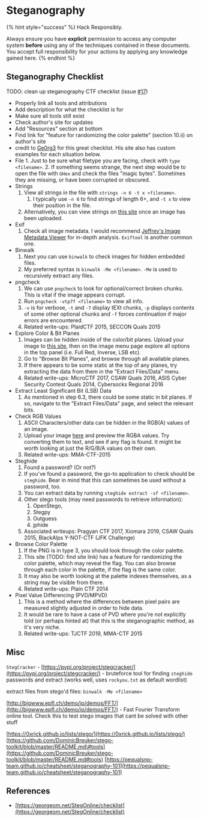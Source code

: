 # Steganography

{% hint style="success" %}
Hack Responsibly.

Always ensure you have **explicit** permission to access any computer system **before** using any of the techniques contained in these documents. You accept full responsibility for your actions by applying any knowledge gained here.
{% endhint %}

## Steganography Checklist

TODO: clean up steganography CTF checklist \(issue [\#17](https://github.com/zweilosec/Infosec-Notes/issues/17)\)

* Properly link all tools and attributions
* Add description for what the checklist is for
* Make sure all tools still exist
* Check author's site for updates
* Add "Resources" section at bottom
* Find link for "feature for randomizing the color palette" \(section 10.ii\) on author's site
* credit to [Ge0rg3](https://github.com/Ge0rg3) for this great checklist. His site also has custom examples for each situation below.
* File 1. Just to be sure what filetype you are facing, check with `type <filename>`. 2. If something seems strange, the next step would be to open the file with `GHex` and check the files "magic bytes". Sometimes they are missing, or have been corrupted or obscured.
* Strings
  1. View all strings in the file with `strings -n 6 -t x <filename>`.
     1. I typically use `-n 6` to find strings of length 6+, and `-t x` to view their position in the file.
  2. Alternatively, you can view strings on [this site](https://georgeom.net/StegOnline/upload) once an image has been uploaded.
* Exif
  1. Check all image metadata. I would recommend [Jeffrey's Image Metadata Viewer](http://exif.regex.info/exif.cgi) for in-depth analysis. `Exiftool` is another common one.
* Binwalk
  1. Next you can use `binwalk` to check images for hidden embedded files.
  2. My preferred syntax is `binwalk -Me <filename>`. `-Me` is used to recursively extract any files.
* pngcheck
  1. We can use `pngcheck` to look for optional/correct broken chunks. This is vital if the image appears corrupt.
  2. Run `pngcheck -vtp7f <filename>` to view all info.
  3. `-v` is for verbose, `-t` and `-7` display tEXt chunks, `-p` displays contents of some other optional chunks and `-f` forces continuation if major errors are encountered. 
  4. Related write-ups: PlaidCTF 2015, SECCON Quals 2015
* Explore Color & Bit Planes
  1. Images can be hidden inside of the color/bit planes. Upload your image to [this site](https://georgeom.net/StegOnline/upload), then on the image menu page explore all options in the top panel \(i.e. Full Red, Inverse, LSB etc\).
  2. Go to "Browse Bit Planes", and browse through all available planes.
  3. If there appears to be some static at the top of any planes, try extracting the data from them in the "Extract Files/Data" menu. 
  4. Related write-ups: MicroCTF 2017, CSAW Quals 2016, ASIS Cyber Security Contest Quals 2014, Cybersocks Regional 2016
* Extract Least Significant Bit \(LSB\) Data
  1. As mentioned in step 6.3, there could be some static in bit planes. If so, navigate to the "Extract Files/Data" page, and select the relevant bits.
* Check RGB Values
  1. ASCII Characters/other data can be hidden in the RGB\(A\) values of an image.
  2. Upload your image [here](https://georgeom.net/StegOnline/upload) and preview the RGBA values. Try converting them to text, and see if any flag is found. It might be worth looking at just the R/G/B/A values on their own. 
  3. Related write-ups: MMA-CTF-2015
* Steghide
  1. Found a password? \(Or not?\)
  2. If you've found a password, the go-to application to check should be `steghide`. Bear in mind that this can sometimes be used without a password, too.
  3. You can extract data by running `steghide extract -sf <filename>`.
  4. Other stego tools \(may need passwords to retrieve information\):
     1. OpenStego, 
     2. Stegpy
     3. Outguess
     4. jphide
  5. Associated writeups: Pragyan CTF 2017, Xiomara 2019, CSAW Quals 2015, BlackAlps Y-NOT-CTF \(JFK Challenge\)
* Browse Color Palette
  1. If the PNG is in type 3, you should look through the color palette.
  2. This site \(TODO: find site link\) has a feature for randomizing the color palette, which may reveal the flag. You can also browse through each color in the palette, if the flag is the same color.
  3. It may also be worth looking at the palette indexes themselves, as a string may be visible from there. 
  4. Related write-ups: Plain CTF 2014
* Pixel Value Differencing \(PVD/MPVD\)
  1. This is a method where the differences between pixel pairs are measured slightly adjusted in order to hide data.
  2. It would be rare to have a case of PVD where you're not explicitly told \(or perhaps hinted at\) that this is the steganographic method, as it's very niche.
  3. Related write-ups: TJCTF 2019, MMA-CTF 2015

## Misc

`StegCracker` - [https://pypi.org/project/stegcracker/](https://pypi.org/project/stegcracker/) - bruteforce tool for finding `steghide` passwords and extract \(works well, uses `rockyou.txt` as default wordlist\)

extract files from stego'd files: `binwalk -Me <filename>`

[http://bigwww.epfl.ch/demo/ip/demos/FFT/](http://bigwww.epfl.ch/demo/ip/demos/FFT/) - Fast Fourier Transform online tool. Check this to test stego images that cant be solved with other stuff

[https://0xrick.github.io/lists/stego/](https://0xrick.github.io/lists/stego/) [https://github.com/DominicBreuker/stego-toolkit/blob/master/README.md\#tools](https://github.com/DominicBreuker/stego-toolkit/blob/master/README.md#tools) [https://pequalsnp-team.github.io/cheatsheet/steganography-101](https://pequalsnp-team.github.io/cheatsheet/steganography-101)

## References

* [https://georgeom.net/StegOnline/checklist](https://georgeom.net/StegOnline/checklist)

